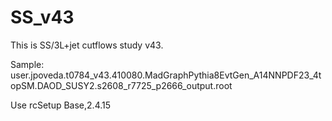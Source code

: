 # SS_v43

This is SS/3L+jet cutflows study v43.

Sample: user.jpoveda.t0784_v43.410080.MadGraphPythia8EvtGen_A14NNPDF23_4topSM.DAOD_SUSY2.s2608_r7725_p2666_output.root

Use rcSetup Base,2.4.15

